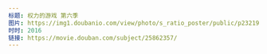 ```yaml
---
标题: 权力的游戏 第六季
图片: https://img1.doubanio.com/view/photo/s_ratio_poster/public/p2321971908.jpg
时时: 2016
链接: https://movie.douban.com/subject/25862357/
---
```

